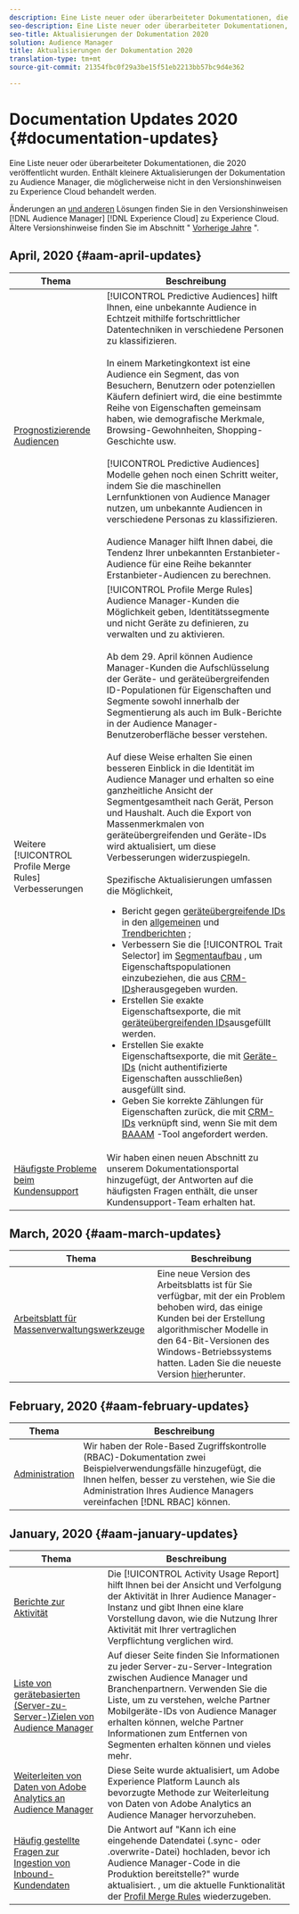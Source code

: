 ```yaml
---
description: Eine Liste neuer oder überarbeiteter Dokumentationen, die 2020 veröffentlicht wurden. Enthält kleinere Aktualisierungen der Dokumentation zu Audience Manager, die möglicherweise nicht in den Versionshinweisen zu Experience Cloud behandelt werden.
seo-description: Eine Liste neuer oder überarbeiteter Dokumentationen, die 2020 veröffentlicht wurden. Enthält kleinere Aktualisierungen der Dokumentation zu Audience Manager, die möglicherweise nicht in den Versionshinweisen zu Experience Cloud behandelt werden.
seo-title: Aktualisierungen der Dokumentation 2020
solution: Audience Manager
title: Aktualisierungen der Dokumentation 2020
translation-type: tm+mt
source-git-commit: 21354fbc0f29a3be15f51eb2213bb57bc9d4e362

---
```



# Documentation Updates 2020 {#documentation-updates}

Eine Liste neuer oder überarbeiteter Dokumentationen, die 2020 veröffentlicht wurden. Enthält kleinere Aktualisierungen der Dokumentation zu Audience Manager, die möglicherweise nicht in den Versionshinweisen zu Experience Cloud behandelt werden.

Änderungen an [und anderen](https://marketing.adobe.com/resources/help/en_US/whatsnew/) Lösungen finden Sie in den Versionshinweisen [!DNL Audience Manager] [!DNL Experience Cloud] zu Experience Cloud. Ältere Versionshinweise finden Sie im Abschnitt &quot; [Vorherige Jahre](../docs-updates/docs-2019.md) &quot;.

## April, 2020 {#aam-april-updates}

| Thema | Beschreibung |
|---- |----|
| [Prognostizierende Audiencen](../features/algorithmic-models/predictive-audiences.md) | [!UICONTROL Predictive Audiences] hilft Ihnen, eine unbekannte Audience in Echtzeit mithilfe fortschrittlicher Datentechniken in verschiedene Personen zu klassifizieren. <br><br> In einem Marketingkontext ist eine Audience ein Segment, das von Besuchern, Benutzern oder potenziellen Käufern definiert wird, die eine bestimmte Reihe von Eigenschaften gemeinsam haben, wie demografische Merkmale, Browsing-Gewohnheiten, Shopping-Geschichte usw.<br><br>[!UICONTROL Predictive Audiences] Modelle gehen noch einen Schritt weiter, indem Sie die maschinellen Lernfunktionen von Audience Manager nutzen, um unbekannte Audiencen in verschiedene Personas zu klassifizieren. <br><br>Audience Manager hilft Ihnen dabei, die Tendenz Ihrer unbekannten Erstanbieter-Audience für eine Reihe bekannter Erstanbieter-Audiencen zu berechnen. |
| Weitere [!UICONTROL Profile Merge Rules] Verbesserungen | [!UICONTROL Profile Merge Rules] Audience Manager-Kunden die Möglichkeit geben, Identitätssegmente und nicht Geräte zu definieren, zu verwalten und zu aktivieren. <br><br> Ab dem 29. April können Audience Manager-Kunden die Aufschlüsselung der Geräte- und geräteübergreifenden ID-Populationen für Eigenschaften und Segmente sowohl innerhalb der Segmentierung als auch im Bulk-Berichte in der Audience Manager-Benutzeroberfläche besser verstehen. <br><br> Auf diese Weise erhalten Sie einen besseren Einblick in die Identität im Audience Manager und erhalten so eine ganzheitliche Ansicht der Segmentgesamtheit nach Gerät, Person und Haushalt. Auch die Export von Massenmerkmalen von geräteübergreifenden und Geräte-IDs wird aktualisiert, um diese Verbesserungen widerzuspiegeln.<br><br>  Spezifische Aktualisierungen umfassen die Möglichkeit, <ul><li>Bericht gegen [geräteübergreifende IDs](../reference/ids-in-aam.md) in den [allgemeinen](../reporting/general-reports.md) und [Trendberichten](../reporting/trend-reports.md) ;</li><li>Verbessern Sie die [!UICONTROL Trait Selector] im [Segmentaufbau](../features/segments/segment-builder.md) , um Eigenschaftspopulationen einzubeziehen, die aus [CRM-IDs](../reference/ids-in-aam.md)herausgegeben wurden.</li><li>Erstellen Sie exakte Eigenschaftsexporte, die mit [geräteübergreifenden IDs](../reference/ids-in-aam.md)ausgefüllt werden.</li><li>Erstellen Sie exakte Eigenschaftsexporte, die mit [Geräte-IDs](../reference/ids-in-aam.md) (nicht authentifizierte Eigenschaften ausschließen) ausgefüllt sind.</li><li>Geben Sie korrekte Zählungen für Eigenschaften zurück, die mit [CRM-IDs](../reference/ids-in-aam.md) verknüpft sind, wenn Sie mit dem [BAAAM](../reference/bulk-management-tools/bulk-management-intro.md) -Tool angefordert werden.</li></ul> |
| [Häufigste Probleme beim Kundensupport](../support-issues/support-issues-overview.md) | Wir haben einen neuen Abschnitt zu unserem Dokumentationsportal hinzugefügt, der Antworten auf die häufigsten Fragen enthält, die unser Kundensupport-Team erhalten hat. |

## March, 2020 {#aam-march-updates}

| Thema | Beschreibung |
|---- |----|
| [Arbeitsblatt für Massenverwaltungswerkzeuge](../reference/bulk-management-tools/bulk-management-intro.md) | Eine neue Version des Arbeitsblatts ist für Sie verfügbar, mit der ein Problem behoben wird, das einige Kunden bei der Erstellung algorithmischer Modelle in den 64-Bit-Versionen des Windows-Betriebssystems hatten. Laden Sie die neueste Version [hier](../reference/bulk-management-tools/assets/BAAAM_V2_20200311.xlsm)herunter. |

## February, 2020 {#aam-february-updates}

| Thema | Beschreibung |
|---- |----|
| [Administration](../features/administration/administration-overview.md#use-cases) | Wir haben der Role-Based Zugriffskontrolle (RBAC)-Dokumentation zwei Beispielverwendungsfälle hinzugefügt, die Ihnen helfen, besser zu verstehen, wie Sie die Administration Ihres Audience Managers vereinfachen [!DNL RBAC] können. |

## January, 2020 {#aam-january-updates}

| Thema | Beschreibung |
|--- |----|
| [Berichte zur Aktivität](../features/administration/activity-usage-reporting.md) | Die [!UICONTROL Activity Usage Report] hilft Ihnen bei der Ansicht und Verfolgung der Aktivität in Ihrer Audience Manager-Instanz und gibt Ihnen eine klare Vorstellung davon, wie die Nutzung Ihrer Aktivität mit Ihrer vertraglichen Verpflichtung verglichen wird. |
| [Liste von gerätebasierten (Server-zu-Server-)Zielen von Audience Manager](/help/using/features/destinations/device-based-destinations-list.md) | Auf dieser Seite finden Sie Informationen zu jeder Server-zu-Server-Integration zwischen Audience Manager und Branchenpartnern. Verwenden Sie die Liste, um zu verstehen, welche Partner Mobilgeräte-IDs von Audience Manager erhalten können, welche Partner Informationen zum Entfernen von Segmenten erhalten können und vieles mehr. |
| [Weiterleiten von Daten von Adobe Analytics an Audience Manager](../integration/integration-other-solutions/audience-management-module.md) | Diese Seite wurde aktualisiert, um Adobe Experience Platform Launch als bevorzugte Methode zur Weiterleitung von Daten von Adobe Analytics an Audience Manager hervorzuheben. |
| [Häufig gestellte Fragen zur Ingestion von Inbound-Kundendaten](/help/using/faq/faq-inbound-data-ingestion.md) | Die Antwort auf &quot;Kann ich eine eingehende Datendatei (.sync- oder .overwrite-Datei) hochladen, bevor ich Audience Manager-Code in die Produktion bereitstelle?&quot; wurde aktualisiert. , um die aktuelle Funktionalität der [Profil Merge Rules](/help/using/features/profile-merge-rules/merge-rule-targeting-options.md) wiederzugeben. |
